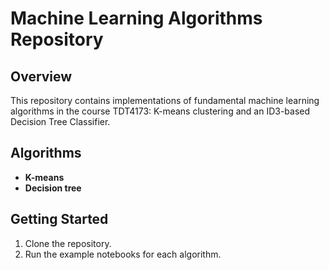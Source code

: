 # Machine Learning Algorithms Repository

## Overview
This repository contains implementations of fundamental machine learning algorithms in the course TDT4173: K-means clustering and an ID3-based Decision Tree Classifier.

## Algorithms
- **K-means**
- **Decision tree** 

## Getting Started
1. Clone the repository.
2. Run the example notebooks for each algorithm.


